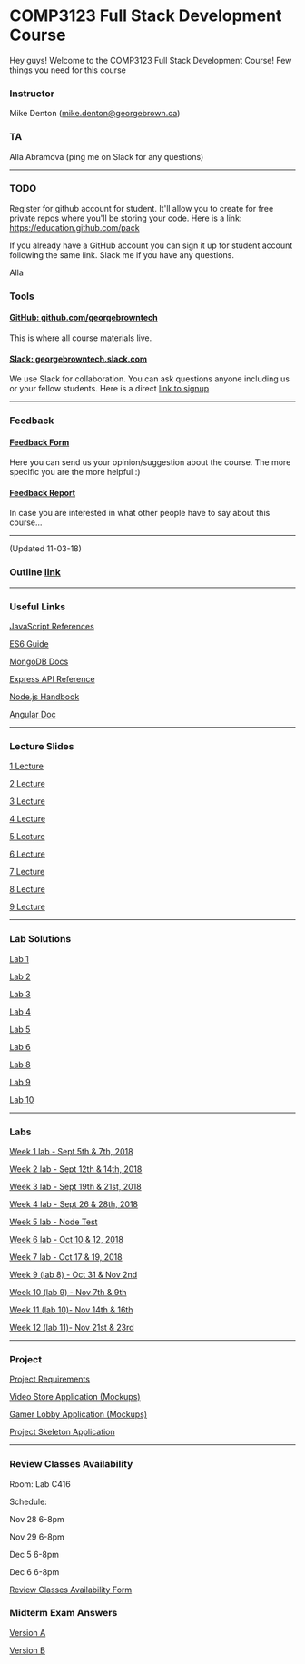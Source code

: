 # COMP3123 Full Stack Development Course

Hey guys! Welcome to the COMP3123 Full Stack Development Course! Few things you need for this course

### Instructor
Mike Denton (mike.denton@georgebrown.ca)

### TA
Alla Abramova (ping me on Slack for any questions)

---

### TODO

Register for github account for student. It'll allow you to create for free private repos where you'll be storing your code. Here is a link: https://education.github.com/pack

If you already have a GitHub account you can sign it up for student account following the same link. Slack me if you have any questions.

Alla

### Tools

#### [GitHub: github.com/georgebrowntech](https://github.com/georgebrowntech) 

This is where all course materials live. 

#### [Slack: georgebrowntech.slack.com](https://georgebrowntech.slack.com/) 

We use Slack for collaboration. You can ask questions anyone including us or your fellow students.
Here is a direct [link to signup](https://join.slack.com/t/georgebrowntech/signup)

---

### Feedback

#### [Feedback Form](https://docs.google.com/forms/d/e/1FAIpQLSduSZxsS5HRiJFSSs4tugpBG05370uC3bfjzOOYtynievWZpg/viewform) 

Here you can send us your opinion/suggestion about the course. The more specific you are the more helpful :) 

#### [Feedback Report](https://docs.google.com/spreadsheets/d/13eJfC01F84j-1C5nKp0g1U1Pc4TgTaLeO1zNvYw6rxI/edit?usp=sharing) 

In case you are interested in what other people have to say about this course... 

---
(Updated 11-03-18)
### Outline [link](https://docs.google.com/document/d/1yzMQ7pUXpwpdRlsLL3ur1H8aZ3xFUg1XhEGwucsgJzE/edit?usp=sharing)

---

### Useful Links
[JavaScript References](developer.mozilla.org)

[ES6 Guide](https://flaviocopes.com/es6/)

[MongoDB Docs](https://docs.mongodb.com/manual/reference/method/js-collection/)

[Express API Reference](https://expressjs.com/en/4x/api.html)

[Node.js Handbook](https://nodehandbook.com/)

[Angular Doc](https://angular.io/docs)


---

### Lecture Slides
[1 Lecture](https://drive.google.com/file/d/1d_l78O5v9tcv2vLYULRl13zSQPSPGyN9/view?usp=sharing)

[2 Lecture](https://drive.google.com/file/d/1o5hmYKzPzbIgj_nPrCDEbhAeOEs5Qobu/view?usp=sharing)

[3 Lecture](https://drive.google.com/file/d/1fxHucjUyE_crwmP7toTdSIlaXWjzzNrJ/view?usp=sharing)

[4 Lecture](https://drive.google.com/file/d/1Y1Tl3yZku4cqP3beFVJXWQMlVtvjvS3l/view?usp=sharing)

[5 Lecture](https://drive.google.com/file/d/1n5-dUfSeKT0o29ulS-Mnbs3ZvFY1mzPE/view?usp=sharing)

[6 Lecture](https://drive.google.com/file/d/19mDDVsmUpK_4uvKm653Xt75yr6SvRl_u/view?usp=sharing)

[7 Lecture](https://drive.google.com/file/d/1Ce5Q_8dujQUbiWlcq6y7VPz3y3Cartqy/view?usp=sharing)

[8 Lecture](https://drive.google.com/file/d/1jdyhpq6AIZN1HwxVNmNbfO1a2mABQ33h/view?usp=sharing)

[9 Lecture](https://drive.google.com/file/d/1bMsTAW_65_4jLLrSCMcM51CNBG4_XdPM/view?usp=sharing)

---
### Lab Solutions
[Lab 1](https://drive.google.com/file/d/1zVSCFRg0p1-2c46_REf8y8ChRC9luJgj/view?usp=sharing)

[Lab 2](https://drive.google.com/file/d/1YQ7OfLqWxRFtdyCyZ4Mwckd_RY84zilK/view?usp=sharing)

[Lab 3](https://drive.google.com/file/d/1X4vAcLLLQk7krnpYF3EzTCKyIeLS-55F/view?usp=sharing)

[Lab 4](https://drive.google.com/file/d/1RkJSiY6mCygTadquQgf_r1cfuDrpPlYj/view?usp=sharingg)

[Lab 5](https://drive.google.com/file/d/1WBgc4zxFMKzTSYH9lpH4I6zhcCtXP7G5/view?usp=sharing)

[Lab 6](https://drive.google.com/file/d/1wRZSkNLxpNp3_ybfzlxzM0HpWzlGssFe/view?usp=sharing)

[Lab 8](https://drive.google.com/file/d/1SAEtn0dwBJnutgC70z_XNBXWsGh_l_Ee/view?usp=sharing)

[Lab 9](https://drive.google.com/file/d/1uHG8X7-ozdDxSuGTs8R4RGNcmsWwIhtJ/view?usp=sharing)

[Lab 10](https://drive.google.com/file/d/1TKTvapU12vDpwsuOovk36MeBCcxlnH8v/view?usp=sharing)

---
### Labs

[Week 1 lab - Sept 5th & 7th, 2018](https://docs.google.com/document/d/1dBcPl7z8HVNt7X-uIGdXDztmLyF-5PbQ6sJUmqhLPIo/edit?usp=sharing)

[Week 2 lab - Sept 12th & 14th, 2018](https://docs.google.com/document/d/1XwiYr7TOBRVEGJqWvupYA21iC8CpFrTE6QVpxWn-_K8/edit?usp=sharing)

[Week 3 lab - Sept 19th & 21st, 2018](https://docs.google.com/document/d/1LW8Pv15w-uyvuBWL-mNk5335KBN3n7OzcNrYijG9Vu8/edit?usp=sharing)

[Week 4 lab - Sept 26 & 28th, 2018](https://docs.google.com/document/d/1a5jpjSgw3HmL_Bb-h-gIeClRx7EIdMoQ6pXI_8Zis0s/edit?usp=sharing)

[Week 5 lab - Node Test](https://drive.google.com/file/d/1f0cxdgMDx8GOPRMjDqraRo-zFMudCPAA/view?usp=sharing)

[Week 6 lab - Oct 10 & 12, 2018](https://drive.google.com/file/d/1lvGPZch2aT4zKFjH6lBOtrbaHcQQe_uq/view?usp=sharing)

[Week 7 lab - Oct 17 & 19, 2018](https://drive.google.com/file/d/1HBgbwHGb6wlAAn8_QxmViQgOxgN1tFm3/view?usp=sharing)

[Week 9  (lab 8) - Oct 31 & Nov 2nd](https://docs.google.com/document/d/1IEbP8JMG-7NE_ecwHucYvRG4tmqN_M5to6bjuwA9Qys/edit?usp=sharing)

[Week 10 (lab 9) - Nov 7th & 9th](https://drive.google.com/file/d/1K-7SWwhWiG8fAxk_fjmcy3p8lmiAXA-_/view)

[Week 11 (lab 10)- Nov 14th & 16th](https://drive.google.com/file/d/1G3-zdzQfce0ri4qmbSPiTc699VdIoZ-b/view?usp=sharing)

[Week 12 (lab 11)- Nov 21st & 23rd](https://drive.google.com/file/d/1PO8V_g-oNRzfVEX3dpx8e43EfehrsYBl/view?usp=sharing)



---
### Project

[Project Requirements](https://drive.google.com/file/d/1z8nQ8vxLv3pjtiAQ3gh5iK7QXa7SIiMF/view?usp=sharing)

[Video Store Application (Mockups)](https://drive.google.com/file/d/1b0LjkTQVOjU20nvKMAq0Ag8Af-VR3Pxd/view?usp=sharing)

[Gamer Lobby Application (Mockups)](https://drive.google.com/file/d/1flHfBOk2yIEH1vSZFerSRm8Ku_Nh5AQx/view?usp=sharing)

[Project Skeleton Application](https://drive.google.com/file/d/1Pt2PjVDnC16xtS8WLgqR6jPxI07xddrp/view?usp=sharing)

---
### Review Classes Availability

Room: Lab C416

Schedule:

Nov 28 6-8pm

Nov 29 6-8pm

Dec 5  6-8pm

Dec 6  6-8pm

[Review Classes Availability Form](https://docs.google.com/forms/d/e/1FAIpQLSfMyyjbRmzuXe8md2nzvYA2NzYw7_ufVYKiCl0Vwp-zeAMpfw/viewform)

### Midterm Exam Answers

[Version A](https://drive.google.com/file/d/1pHBvqdLRAtjZ8TZmEV89Iz38jFZRfkVk/view?usp=sharing)

[Version B](https://drive.google.com/file/d/1Ry5hjESv-W0c-RMRcujyJ3TdGwtKs0Ep/view?usp=sharing)

